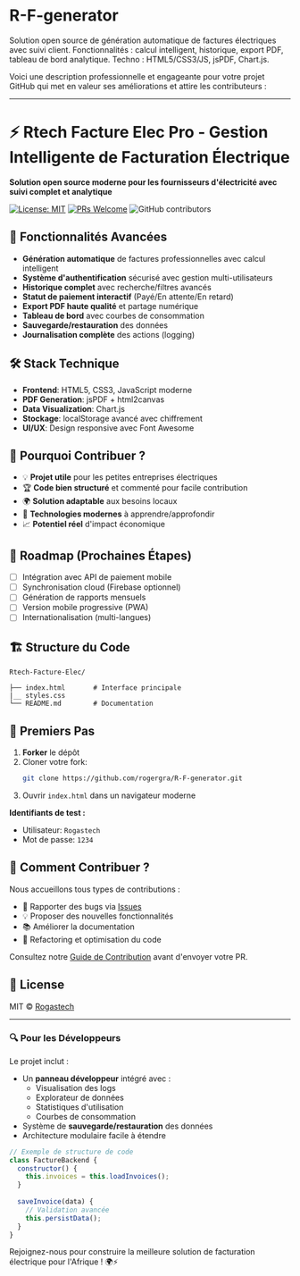 # R-F-generator
Solution open source de génération automatique de factures électriques avec suivi client. Fonctionnalités : calcul intelligent, historique, export PDF, tableau de bord analytique. Techno : HTML5/CSS3/JS, jsPDF, Chart.js.





Voici une description professionnelle et engageante pour votre projet GitHub qui met en valeur ses améliorations et attire les contributeurs :

---

# ⚡ Rtech Facture Elec Pro - Gestion Intelligente de Facturation Électrique

**Solution open source moderne pour les fournisseurs d'électricité avec suivi complet et analytique**

[![License: MIT](https://img.shields.io/badge/License-MIT-green.svg)](https://opensource.org/licenses/MIT)
[![PRs Welcome](https://img.shields.io/badge/PRs-welcome-brightgreen.svg)](https://github.com/votreusername/Rtech-Facture-Elec/pulls)
![GitHub contributors](https://img.shields.io/github/contributors/votreusername/Rtech-Facture-Elec)

## 🚀 Fonctionnalités Avancées

- **Génération automatique** de factures professionnelles avec calcul intelligent
- **Système d'authentification** sécurisé avec gestion multi-utilisateurs
- **Historique complet** avec recherche/filtres avancés
- **Statut de paiement interactif** (Payé/En attente/En retard)
- **Export PDF haute qualité** et partage numérique
- **Tableau de bord** avec courbes de consommation
- **Sauvegarde/restauration** des données
- **Journalisation complète** des actions (logging)

## 🛠 Stack Technique

- **Frontend**: HTML5, CSS3, JavaScript moderne
- **PDF Generation**: jsPDF + html2canvas
- **Data Visualization**: Chart.js
- **Stockage**: localStorage avancé avec chiffrement
- **UI/UX**: Design responsive avec Font Awesome

## 🌟 Pourquoi Contribuer ?

- 💡 **Projet utile** pour les petites entreprises électriques
- 🏆 **Code bien structuré** et commenté pour facile contribution
- 🌍 **Solution adaptable** aux besoins locaux
- 🚀 **Technologies modernes** à apprendre/approfondir
- 📈 **Potentiel réel** d'impact économique

## 📌 Roadmap (Prochaines Étapes)

- [ ] Intégration avec API de paiement mobile
- [ ] Synchronisation cloud (Firebase optionnel)
- [ ] Génération de rapports mensuels
- [ ] Version mobile progressive (PWA)
- [ ] Internationalisation (multi-langues)

## 🏗 Structure du Code

```
Rtech-Facture-Elec/

├── index.html       # Interface principale
|__ styles.css
└── README.md        # Documentation
```

## 🚀 Premiers Pas

1. **Forker** le dépôt
2. Cloner votre fork:
   ```bash
   git clone https://github.com/rogergra/R-F-generator.git
   ```
3. Ouvrir `index.html` dans un navigateur moderne

**Identifiants de test :**
- Utilisateur: `Rogastech`
- Mot de passe: `1234`

## 🤝 Comment Contribuer ?

Nous accueillons tous types de contributions :
- 🐛 Rapporter des bugs via [Issues](https://github.com/rogergra/R-F-generator/issues)
- 💡 Proposer des nouvelles fonctionnalités
- 📚 Améliorer la documentation
- 🎨 Refactoring et optimisation du code

Consultez notre [Guide de Contribution](CONTRIBUTING.md) avant d'envoyer votre PR.



## 📄 License

MIT © [Rogastech](https://github.com/Rogergra)

---

### 🔍 Pour les Développeurs

Le projet inclut :
- Un **panneau développeur** intégré avec :
  - Visualisation des logs
  - Explorateur de données
  - Statistiques d'utilisation
  - Courbes de consommation
- Système de **sauvegarde/restauration** des données
- Architecture modulaire facile à étendre

```javascript
// Exemple de structure de code
class FactureBackend {
  constructor() {
    this.invoices = this.loadInvoices();
  }
  
  saveInvoice(data) {
    // Validation avancée
    this.persistData();
  }
}
```

Rejoignez-nous pour construire la meilleure solution de facturation électrique pour l'Afrique ! 🌍⚡

